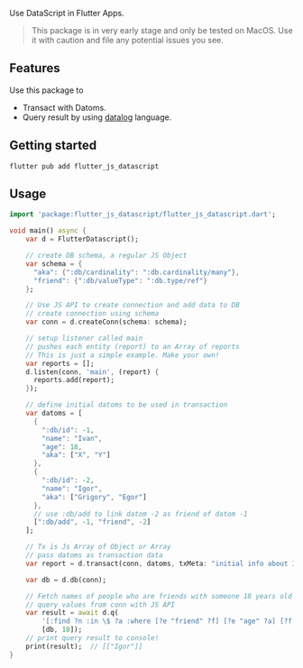 <!--
This README describes the package. If you publish this package to pub.dev,
this README's contents appear on the landing page for your package.

For information about how to write a good package README, see the guide for
[writing package pages](https://dart.dev/guides/libraries/writing-package-pages).

For general information about developing packages, see the Dart guide for
[creating packages](https://dart.dev/guides/libraries/create-library-packages)
and the Flutter guide for
[developing packages and plugins](https://flutter.dev/developing-packages).
-->

Use DataScript in Flutter Apps.

> This package is in very early stage and only be tested on MacOS. Use it with caution and file
any potential issues you see.

## Features

Use this package to
- Transact with Datoms.
- Query result by using [datalog](https://en.wikipedia.org/wiki/Datalog) language.

## Getting started

```shell
flutter pub add flutter_js_datascript
```

## Usage

```dart
import 'package:flutter_js_datascript/flutter_js_datascript.dart';

void main() async {
    var d = FlutterDatascript();

    // create DB schema, a regular JS Object
    var schema = {
      "aka": {":db/cardinality": ":db.cardinality/many"},
      "friend": {":db/valueType": ":db.type/ref"}
    };

    // Use JS API to create connection and add data to DB
    // create connection using schema
    var conn = d.createConn(schema: schema);

    // setup listener called main
    // pushes each entity (report) to an Array of reports
    // This is just a simple example. Make your own!
    var reports = [];
    d.listen(conn, 'main', (report) {
      reports.add(report);
    });

    // define initial datoms to be used in transaction
    var datoms = [
      {
        ":db/id": -1,
        "name": "Ivan",
        "age": 18,
        "aka": ["X", "Y"]
      },
      {
        ":db/id": -2,
        "name": "Igor",
        "aka": ["Grigory", "Egor"]
      },
      // use :db/add to link datom -2 as friend of datom -1
      [":db/add", -1, "friend", -2]
    ];

    // Tx is Js Array of Object or Array
    // pass datoms as transaction data
    var report = d.transact(conn, datoms, txMeta: "initial info about Igor and Ivan");

    var db = d.db(conn);

    // Fetch names of people who are friends with someone 18 years old
    // query values from conn with JS API
    var result = await d.q(
        '[:find ?n :in \$ ?a :where [?e "friend" ?f] [?e "age" ?a] [?f "name" ?n]]',
        [db, 18]);
    // print query result to console!
    print(result);  // [["Igor"]]
}
```
